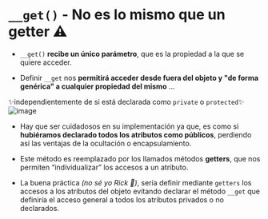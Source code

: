 # `__get()` - No es lo mismo que un getter ⚠️

- `__get()` __recibe un único parámetro__, que es la propiedad a la que se quiere acceder.

- Definir `__get` nos __permitirá acceder desde fuera del objeto y "de forma genérica" a cualquier propiedad del mismo__ ...

✨independientemente de si está declarada como `private` o `protected`✨
![image](https://github.com/user-attachments/assets/5cdbbc5f-f4b0-4fb7-82ef-51a187cf185f)


- Hay que ser cuidadosos en su implementación ya que, es como si __hubiéramos declarado todos los atributos como públicos__, perdiendo así las ventajas de la ocultación o encapsulamiento.
  
- Este método es reemplazado por los llamados métodos __getters__, que nos permiten “individualizar” los accesos a un atributo.

- La buena práctica *(no sé yo Rick 🤨)*, sería definir mediante `getters` los accesos a los atributos del objeto evitando declarar el método `__get` que definiría el acceso general a todos los atributos privados o no declarados.

